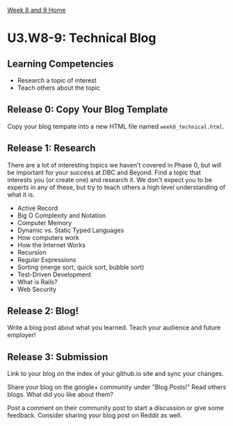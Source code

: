 [Week 8 and 9 Home](../)

# U3.W8-9: Technical Blog 

## Learning Competencies
- Research a topic of interest
- Teach others about the topic


## Release 0: Copy Your Blog Template
Copy your blog tempate into a new HTML file named `week8_technical.html`.

## Release 1: Research

There are a lot of interesting topics we haven't covered in Phase 0, but will be important for your success at DBC and Beyond. Find a topic that interests you (or create one) and research it. We don't expect you to be experts in any of these, but try to teach others a high level understanding of what it is.

- Active Record
- Big O Complexity and Notation
- Computer Memory
- Dynamic vs. Static Typed Languages
- How computers work
- How the Internet Works
- Recursion
- Regular Expressions 
- Sorting (merge sort, quick sort, bubble sort)
- Test-Driven Development
- What is Rails?
- Web Security


## Release 2: Blog!
Write a blog post about what you learned. Teach your audience and future employer!

## Release 3: Submission
Link to your blog on the index of your github.io site and sync your changes. 

Share your blog on the google+ community under "Blog Posts!" Read others blogs. What did you like about them? 

Post a comment on their community post to start a discussion or give some feedback.  Consider sharing your blog post on Reddit as well.


<!-- 
	What is Rails?

	While searching for an answer to "What is Rails?" I came across RailsGuides and after having wondered around for awhile throught the documentation and experimenting with setting up a Rails environment I couldn't have been happier to discover RailsGuides. So without further adu, bellow you will find their version of "What is Rails" which I hope can be as helpful for you as it was for me! 

	http://guides.rubyonrails.org/getting_started.html

		Rails is a web application development framework written in the Ruby language. It is designed to make programming web applications easier by making assumptions about what every developer needs to get started. It allows you to write less code while accomplishing more than many other languages and frameworks. Experienced Rails developers also report that it makes web application development more fun.

		Rails is opinionated software. It makes the assumption that there is the "best" way to do things, and it's designed to encourage that way - and in some cases to discourage alternatives. If you learn "The Rails Way" you'll probably discover a tremendous increase in productivity. If you persist in bringing old habits from other languages to your Rails development, and trying to use patterns you learned elsewhere, you may have a less happy experience.

		The Rails philosophy includes two major guiding principles:

		Don't Repeat Yourself: DRY is a principle of software development which states that "Every piece of knowledge must have a single, unambiguous, authoritative representation within a system." By not writing the same information over and over again, our code is more maintainable, more extensible, and less buggy.
		Convention Over Configuration: Rails has opinions about the best way to do many things in a web application, and defaults to this set of conventions, rather than require that you specify every minutiae through endless configuration files.
	
	Their guide goes far beyond the explanation of what rails is and gives you step by step instruction on how to set your own rails environment up. Having been curious I decided to go along and set up the rails framework for a blog application. What caught my attention the most about following their guides was their table which took each File/Folder and told us its Purpose. See Below:

			

	This table does a fine job at teaching you the basic intentions of the Rails framework so much so that I continued to want to learn how our Rails environment would work with our Git environment. Don't want to spoil that experience to much right now! So check back in a few days (when I have more time to go down that rabit hole) and I'll be sure to upload my experience with combining these two environments!

	Rails & Git Source http://ruby.about.com/od/rails3tutorial/ss/Using-Git-With-Ruby-On-Rails.htm




 -->